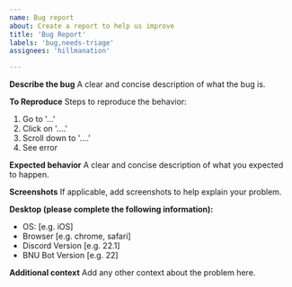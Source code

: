 ```yaml
---
name: Bug report
about: Create a report to help us improve
title: 'Bug Report'
labels: 'bug,needs-triage'
assignees: 'hillmanation'

---
```


**Describe the bug**
A clear and concise description of what the bug is.

**To Reproduce**
Steps to reproduce the behavior:
1. Go to '...'
2. Click on '....'
3. Scroll down to '....'
4. See error

**Expected behavior**
A clear and concise description of what you expected to happen.

**Screenshots**
If applicable, add screenshots to help explain your problem.

**Desktop (please complete the following information):**
 - OS: [e.g. iOS]
 - Browser [e.g. chrome, safari]
 - Discord Version [e.g. 22.1]
 - BNU Bot Version [e.g. 22]

**Additional context**
Add any other context about the problem here.
